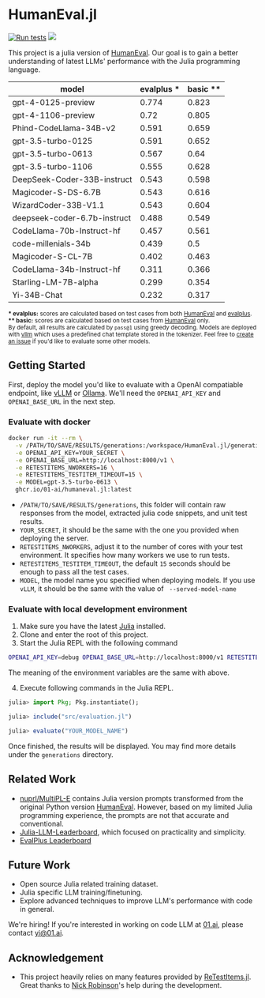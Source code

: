 # HumanEval.jl

[![Run tests](https://github.com/01-ai/HumanEval.jl/actions/workflows/ci.yml/badge.svg)](https://github.com/01-ai/HumanEval.jl/actions/workflows/ci.yml)
[![](https://img.shields.io/badge/Chat%20on%20Slack-%23generative--ai-ff69b4?logo=slack)](https://julialang.org/slack/)

This project is a julia version of [HumanEval](https://github.com/openai/human-eval). Our goal is to gain a better understanding of latest LLMs' performance with the Julia programming language.

|                        model | evalplus *| basic **|
|------------------------------|----------|---------|
|           gpt-4-0125-preview |    0.774 |   0.823 |
|           gpt-4-1106-preview |     0.72 |   0.805 |
|       Phind-CodeLlama-34B-v2 |    0.591 |   0.659 |
|           gpt-3.5-turbo-0125 |    0.591 |   0.652 |
|           gpt-3.5-turbo-0613 |    0.567 |    0.64 |
|           gpt-3.5-turbo-1106 |    0.555 |   0.628 |
|  DeepSeek-Coder-33B-instruct |    0.543 |   0.598 |
|          Magicoder-S-DS-6.7B |    0.543 |   0.616 |
|         WizardCoder-33B-V1.1 |    0.543 |   0.604 |
| deepseek-coder-6.7b-instruct |    0.488 |   0.549 |
|    CodeLlama-70b-Instruct-hf |    0.457 |   0.561 |
|          code-millenials-34b |    0.439 |     0.5 |
|            Magicoder-S-CL-7B |    0.402 |   0.463 |
|    CodeLlama-34b-Instruct-hf |    0.311 |   0.366 |
|         Starling-LM-7B-alpha |    0.299 |   0.354 |
|                  Yi-34B-Chat |    0.232 |   0.317 |

<sub>
<strong>* evalplus:</strong> scores are calculated based on test cases from both <a href="https://github.com/openai/human-eval">HumanEval</a> and <a href="https://github.com/evalplus/evalplus">evalplus</a>.<br>
<strong>** basic:</strong> scores are calculated based on test cases from <a href="https://github.com/openai/human-eval">HumanEval</a> only. <br>
By default, all results are calculated by <code>pass@1</code> using greedy decoding. Models are deployed with <a href="https://github.com/vllm-project/vllm">vllm</a> which uses a predefined chat template stored in the tokenizer. Feel free to <a href="https://github.com/01-ai/HumanEval.jl/issues">create an issue</a> if you'd like to evaluate some other models. <br>
</sub>

## Getting Started

First, deploy the model you'd like to evaluate with a OpenAI compatiable endpoint, like [vLLM](https://docs.vllm.ai/en/latest/getting_started/quickstart.html#openai-compatible-server) or [Ollama](https://ollama.com/blog/openai-compatibility). We'll need the `OPENAI_API_KEY` and `OPENAI_BASE_URL` in the next step.

### Evaluate with docker

```bash
docker run -it --rm \
  -v /PATH/TO/SAVE/RESULTS/generations:/workspace/HumanEval.jl/generations \
  -e OPENAI_API_KEY=YOUR_SECRET \
  -e OPENAI_BASE_URL=http://localhost:8000/v1 \
  -e RETESTITEMS_NWORKERS=16 \
  -e RETESTITEMS_TESTITEM_TIMEOUT=15 \
  -e MODEL=gpt-3.5-turbo-0613 \
  ghcr.io/01-ai/humaneval.jl:latest
```

- `/PATH/TO/SAVE/RESULTS/generations`, this folder will contain raw responses from the model, extracted julia code snippets, and unit test results.
- `YOUR_SECRET`, it should be the same with the one you provided when deploying the server.
- `RETESTITEMS_NWORKERS`, adjust it to the number of cores with your test environment. It specifies how many workers we use to run tests.
- `RETESTITEMS_TESTITEM_TIMEOUT`, the default `15` seconds should be enough to pass all the test cases.
- `MODEL`, the model name you specified when deploying models. If you use `vLLM`, it should be the same with the value of ` --served-model-name`

### Evaluate with local development environment

1. Make sure you have the latest [Julia](https://julialang.org/downloads/) installed.
2. Clone and enter the root of this project.
3. Start the Julia REPL with the following command

```bash
OPENAI_API_KEY=debug OPENAI_BASE_URL=http://localhost:8000/v1 RETESTITEMS_NWORKERS=16 RETESTITEMS_TESTITEM_TIMEOUT=15 MODEL=gpt-3.5-turbo-0613 julia --project
```

The meaning of the environment variables are the same with above.

4. Execute following commands in the Julia REPL.

```jl
julia> import Pkg; Pkg.instantiate();

julia> include("src/evaluation.jl")

julia> evaluate("YOUR_MODEL_NAME")
```

Once finished, the results will be displayed. You may find more details under the `generations` directory.

## Related Work

- [nuprl/MultiPL-E](https://github.com/nuprl/MultiPL-E/blob/main/prompts/humaneval-jl-transform.jsonl) contains Julia version prompts transformed from the original Python version [HumanEval](https://github.com/openai/human-eval). However, based on my limited Julia programming experience, the prompts are not that accurate and conventional.
- [Julia-LLM-Leaderboard](https://github.com/svilupp/Julia-LLM-Leaderboard), which focused on practicality and simplicity.
- [EvalPlus Leaderboard](https://evalplus.github.io/leaderboard.html) 

## Future Work

- Open source Julia related training dataset.
- Julia specific LLM training/finetuning. 
- Explore advanced techniques to improve LLM's performance with code in general.

We're hiring! If you're interested in working on code LLM at [01.ai](https://01.ai/), please contact [yi@01.ai](mailto:yi@01.ai).

## Acknowledgement

- This project heavily relies on many features provided by [ReTestItems.jl](https://github.com/JuliaTesting/ReTestItems.jl). Great thanks to [Nick Robinson](https://github.com/nickrobinson251)'s help during the development.